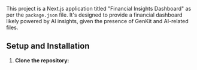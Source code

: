 

This project is a Next.js application titled "Financial Insights Dashboard" as per the `package.json` file. It's designed to provide a financial dashboard likely powered by AI insights, given the presence of GenKit and AI-related files.

## Setup and Installation

1.  **Clone the repository:**

